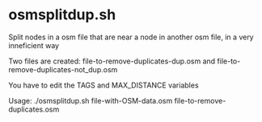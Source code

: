 # osmsplitdup.sh
Split nodes in a osm file that are near a node in another osm file, in a very inneficient way

Two files are created:
file-to-remove-duplicates-dup.osm
   and
file-to-remove-duplicates-not_dup.osm

You have to edit the TAGS and MAX_DISTANCE variables

Usage: ./osmsplitdup.sh file-with-OSM-data.osm file-to-remove-duplicates.osm


